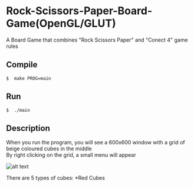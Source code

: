 # Rock-Scissors-Paper-Board-Game(OpenGL/GLUT)
A Board Game that combines "Rock Scissors Paper" and "Conect 4" game rules

## Compile  
```{r, engine='bash', count_lines}
$  make PROG=main
```

## Run   
```{r, engine='bash', count_lines}
$  ./main
```

## Description

When you run the program, you will see a 600x600 window with a grid of beige coloured cubes in the middle  
By right clicking on the grid, a small menu will appear  

![alt text](https://github.com/irineos/Rock-Scissors-Paper-Board-Game/start.png)  

There are 5 types of cubes:
  *Red Cubes
